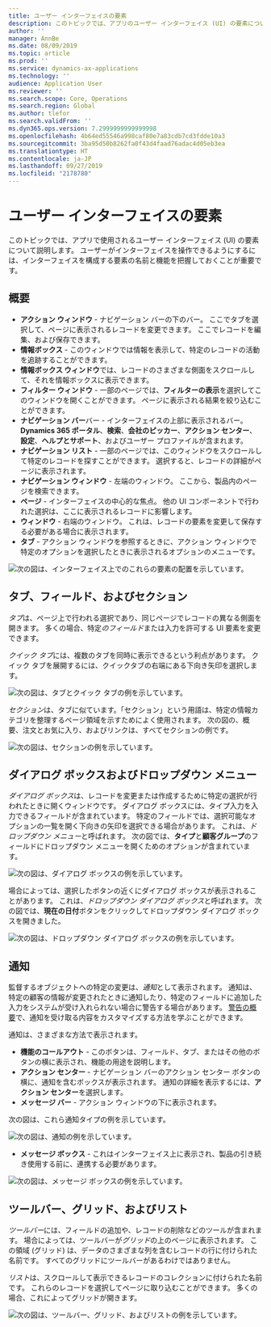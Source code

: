 ```yaml
---
title: ユーザー インターフェイスの要素
description: このトピックでは、アプリのユーザー インターフェイス (UI) の要素について説明します。
author: ''
manager: AnnBe
ms.date: 08/09/2019
ms.topic: article
ms.prod: ''
ms.service: dynamics-ax-applications
ms.technology: ''
audience: Application User
ms.reviewer: ''
ms.search.scope: Core, Operations
ms.search.region: Global
ms.author: tlefor
ms.search.validFrom: ''
ms.dyn365.ops.version: 7.2999999999999998
ms.openlocfilehash: 4b64ed55546a998caf80e7a83cdb7cd3fdde10a3
ms.sourcegitcommit: 3ba95d50b8262fa0f43d4faad76adac4d05eb3ea
ms.translationtype: HT
ms.contentlocale: ja-JP
ms.lasthandoff: 09/27/2019
ms.locfileid: "2178780"
---
```

# <a name="user-interface-elements"></a>ユーザー インターフェイスの要素

このトピックでは、アプリで使用されるユーザー インターフェイス (UI) の要素について説明します。 ユーザーがインターフェイスを操作できるようにするには、インターフェイスを構成する要素の名前と機能を把握しておくことが重要です。

## <a name="overview"></a>概要

- **アクション ウィンドウ** - ナビゲーション バーの下のバー。 ここでタブを選択して、ページに表示されるレコードを変更できます。 ここでレコードを編集、および保存できます。  
- **情報ボックス** - このウィンドウでは情報を表示して、特定のレコードの活動を追跡することができます。  
- **情報ボックス ウィンドウ**では、レコードのさまざまな側面をスクロールして、それを情報ボックスに表示できます。  
- **フィルター ウィンドウ** - 一部のページでは、**フィルターの表示**を選択してこのウィンドウを開くことができます。 ページに表示される結果を絞り込むことができます。  
- **ナビゲーション バー**バー - インターフェイスの上部に表示されるバー。 **Dynamics 365 ポータル**、**検索**、**会社のピッカー**、**アクション センター**、**設定**、**ヘルプとサポート**、およびユーザー プロファイルが含まれます。  
- **ナビゲーション リスト** - 一部のページでは、このウィンドウをスクロールして特定のレコードを探すことができます。 選択すると、レコードの詳細がページに表示されます。  
- **ナビゲーション ウィンドウ** - 左端のウィンドウ。 ここから、製品内のページを検索できます。  
- **ページ** - インターフェイスの中心的な焦点。 他の UI コンポーネントで行われた選択は、ここに表示されるレコードに影響します。  
- **ウィンドウ** - 右端のウィンドウ。 これは、レコードの要素を変更して保存する必要がある場合に表示されます。  
- **タブ** - アクション ウィンドウを参照するときに、アクション ウィンドウで特定のオプションを選択したときに表示されるオプションのメニューです。  

![次の図は、インターフェイス上でのこれらの要素の配置を示しています。](media/user-interface-01.png)

## <a name="tabs-fields-and-sections"></a>タブ、フィールド、およびセクション

*タブ*は、ページ上で行われる選択であり、同じページでレコードの異なる側面を開きます。 多くの場合、特定*のフィールド*または入力を許可する UI 要素を変更できます。 

*クイック タブ*には、複数のタブを同時に表示できるという利点があります。 クイック タブを展開するには、クイックタブの右端にある下向き矢印を選択します。

![次の図は、タブとクイック タブの例を示しています。](media/user-interface-02.png)

*セクション*は、タブに似ています。「セクション」という用語は、特定の情報カテゴリを整理するページ領域を示すためによく使用されます。 次の図の、概要、注文とお気に入り、およびリンクは、すべてセクションの例です。

![次の図は、セクションの例を示しています。](media/user-interface-03.png)

## <a name="dialog-boxes-and-drop-down-menus"></a>ダイアログ ボックスおよびドロップダウン メニュー

*ダイアログ ボックス*は、レコードを変更または作成するために特定の選択が行われたときに開くウィンドウです。 ダイアログ ボックスには、タイプ入力を入力できるフィールドが含まれています。 特定のフィールドでは、選択可能なオプションの一覧を開く下向きの矢印を選択できる場合があります。 これは、*ドロップダウン メニュー*と呼ばれます。 次の図では、**タイプ**と**顧客グループ**のフィールドにドロップダウン メニューを開くためのオプションが含まれています。

![次の図は、ダイアログ ボックスの例を示しています。](media/user-interface-04.png)

場合によっては、選択したボタンの近くにダイアログ ボックスが表示されることがあります。 これは、*ドロップダウン ダイアログ ボックス*と呼ばれます。 次の図では、**現在の日付**ボタンをクリックしてドロップダウン ダイアログ ボックスを開きました。

![次の図は、ドロップダウン ダイアログ ボックスの例を示しています。](media/user-interface-05.png)

## <a name="notifications"></a>通知

監督するオブジェクトへの特定の変更は、*通知*として表示されます。 通知は、特定の顧客の情報が変更されたときに通知したり、特定のフィールドに追加した入力をシステムが受け入れられない場合に警告する場合があります。 [警告の概要](../get-started/alerts-overview.md)で、通知を受け取る内容をカスタマイズする方法を学ぶことができます。

通知は、さまざまな方法で表示されます。
- **機能のコールアウト** - このボタンは、フィールド、タブ、またはその他のボタンの横に表示され、機能の用途を説明します。 
- **アクション センター** - ナビゲーション バーのアクション センター ボタンの横に、通知を含むボックスが表示されます。 通知の詳細を表示するには、**アクション センター**を選択します。  
- **メッセージ バー** - アクション ウィンドウの下に表示されます。  

次の図は、これら通知タイプの例を示しています。

![次の図は、通知の例を示しています。](media/user-interface-06.png)

- **メッセージ ボックス** - これはインターフェイス上に表示され、製品の引き続き使用する前に、連携する必要があります。  

![次の図は、メッセージ ボックスの例を示しています。](media/user-interface-07.png)

## <a name="toolbars-grids-and-lists"></a>ツールバー、グリッド、およびリスト

*ツールバー*には、フィールドの追加や、レコードの削除などのツールが含まれます。 場合によっては、ツールバーが*グリッド*の上のページに表示されます。 この領域 (グリッド) は、データのさまざまな列を含むレコードの行に付けられた名前です。 すべてのグリッドにツールバーがあるわけではありません。

*リスト*は、スクロールして表示できるレコードのコレクションに付けられた名前です。 これらのレコードを選択してページに取り込むことができます。 多くの場合、これによってグリッドが開きます。

![次の図は、ツールバー、グリッド、およびリストの例を示しています。](media/user-interface-08.png)
